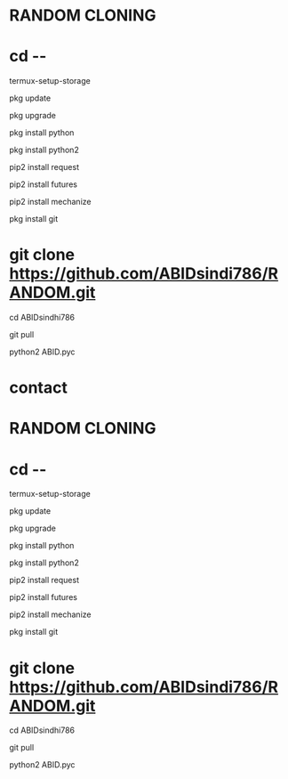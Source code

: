 # RANDOM CLONING
# cd --


termux-setup-storage

pkg update

pkg upgrade



pkg install python

pkg install python2 

pip2 install request


pip2 install futures 

pip2 install mechanize

pkg install git 

# git clone https://github.com/ABIDsindi786/RANDOM.git

cd ABIDsindhi786

git pull 

python2 ABID.pyc



# contact
# RANDOM CLONING
# cd --


termux-setup-storage

pkg update

pkg upgrade



pkg install python

pkg install python2 

pip2 install request


pip2 install futures 

pip2 install mechanize

pkg install git 

# git clone https://github.com/ABIDsindi786/RANDOM.git

cd ABIDsindhi786

git pull 

python2 ABID.pyc
